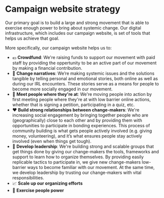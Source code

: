 # Campaign website strategy

Our primary goal is to build a large and strong movement that is able to exercise enough power to bring about systemic change. Our digital infrastructure, which includes our campaign website, is set of tools that helps us achieve that goal.

More specifically, our campaign website helps us to:

- 💶 **Crowdfund**: We're raising funds to support our movement with paid staff by providing the oppertunity to be an active part of our movement by making a financial contribution.
- 💬 **Change narratives**: We’re making systemic issues ánd the solutions tangible by telling personal and emotional stories, both online as well as during our IRL encounters. These stories serve as a means for people to become more socially engaged in our movement.
- 📱 **Meet people where they're at**: We're moving people into action by first meeting people where they're at with low barrier online actions, whether that is signing a petition, participating in a quiz, etc.
- ❤️ **Build strong relationships between change-makers**: We're increasing social engagement by bringing together people who are (geographically) close to each other and by providing them with opportunities to participate in bonding experiences. This process of community building is what gets people actively involved (e.g. giving money, volunteering), and it’s what ensures people stay actively involved (even when things get tough).
- 👑 **Develop leadership**: We're building strong and scalable groups that get things done by giving our change-makers the tools, frameworks and support to learn how to organize themselves. By providing easily replicable tactics to participate in, we give new change-makers low-barrier ways to become familiar with our movement. At the same time, we develop leadership by trusting our change-makers with vital responsibilities.
- 📈 **Scale up our organizing efforts**
- 💪 **Exercise people power**
